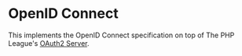 # OpenID Connect

This implements the OpenID Connect specification on top of The PHP League's [OAuth2 Server](https://github.com/thephpleague/oauth2-server).

